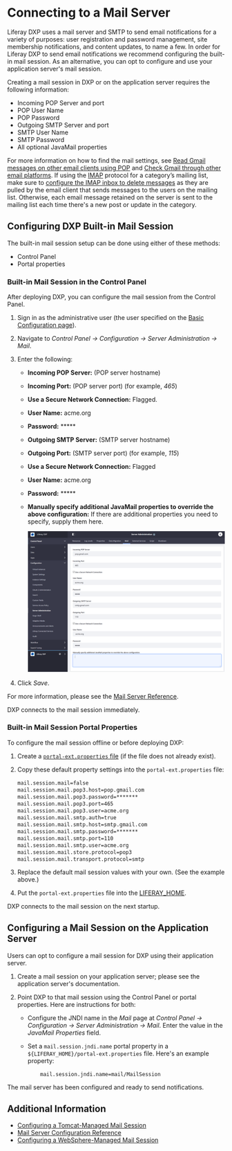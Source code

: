 # Connecting to a Mail Server

Liferay DXP uses a mail server and SMTP to send email notifications for a variety of purposes: user registration and password management, site membership notifications, and content updates, to name a few. In order for Liferay DXP to send email notifications we recommend configuring the built-in mail session. As an alternative, you can opt to configure and use your application server's mail session.

Creating a mail session in DXP or on the application server requires the following information:

* Incoming POP Server and port
* POP User Name
* POP Password
* Outgoing SMTP Server and port
* SMTP User Name
* SMTP Password
* All optional JavaMail properties

<!-- Let's provide some information here that can help someone who DOES NOT have this information or know where to start to find this information - some helpful information or links. For example: "To learn more about this topic see: x." Maybe can we create supplemental articles to this one that say explain how to use gmail as an SMTP server to send emails from Liferay (if this actually works) something more practical. https://portaldevelopment.wordpress.com/2008/06/16/sending-email-in-liferay-portal/ , https://www.siteground.com/kb/google_free_smtp_server/ , https://docs.bitnami.com/bch/apps/drupal/configuration/configure-smtp/ for reference. -->

For more information on how to find the mail settings, see [Read Gmail messages on other email clients using POP](https://support.google.com/mail/answer/7104828?hl=en) and [Check Gmail through other email platforms](https://support.google.com/mail/answer/7126229?hl=en). If using the [IMAP](https://support.google.com/mail/answer/7126229?hl=en) protocol for a category’s mailing list, make sure to [configure the IMAP inbox to delete messages](https://support.google.com/mail/answer/78892?hl=en) as they are pulled by the email client that sends messages to the users on the mailing list. Otherwise, each email message retained on the server is sent to the mailing list each time there's a new post or update in the category.

## Configuring DXP Built-in Mail Session

The built-in mail session setup can be done using either of these methods:

* Control Panel
* Portal properties

### Built-in Mail Session in the Control Panel

After deploying DXP, you can configure the mail session from the Control Panel.

1. Sign in as the administrative user (the user specified on the [Basic Configuration page](../01-installing-liferay-dxp/05-using-the-setup-wizard.md)).
1. Navigate to *Control Panel &rarr; Configuration &rarr; Server Administration &rarr; Mail*.
1. Enter the following:

    * **Incoming POP Server:** (POP server hostname)
    * **Incoming Port:** (POP server port) (for example, _465_)
    * **Use a Secure Network Connection:** Flagged.
    * **User Name:** acme.org
    * **Password:** *****
    * **Outgoing SMTP Server:** (SMTP server hostname)
    * **Outgoing Port:** (SMTP server port) (for example, _115_)
    * **Use a Secure Network Connection:** Flagged
    * **User Name:** acme.org
    * **Password:** *****
    * **Manually specify additional JavaMail properties to override the above configuration:** If there are additional properties you need to specify, supply them here.

      ![Configuring a Mail Server](./connecting-to-a-mail-server/images/01.png)

1. Click *Save*.

For more information, please see the [Mail Server Reference](./mail-server-configuration-reference.md).

DXP connects to the mail session immediately.

### Built-in Mail Session Portal Properties

To configure the mail session offline or before deploying DXP:

1. Create a [`portal-ext.properties` file](../14-reference/03-portal-properties.md) (if the file does not already exist).

1. Copy these default property settings into the `portal-ext.properties` file:

    ```properties
    mail.session.mail=false
    mail.session.mail.pop3.host=pop.gmail.com
    mail.session.mail.pop3.password=*******
    mail.session.mail.pop3.port=465
    mail.session.mail.pop3.user=acme.org
    mail.session.mail.smtp.auth=true
    mail.session.mail.smtp.host=smtp.gmail.com
    mail.session.mail.smtp.password=*******
    mail.session.mail.smtp.port=110
    mail.session.mail.smtp.user=acme.org
    mail.session.mail.store.protocol=pop3
    mail.session.mail.transport.protocol=smtp
    ```

1. Replace the default mail session values with your own. (See the example above.)
1. Put the `portal-ext.properties` file into the [LIFERAY_HOME](../14-reference/01-liferay-home.md).

DXP connects to the mail session on the next startup.

## Configuring a Mail Session on the Application Server

Users can opt to configure a mail session for DXP using their application server.

1. Create a mail session on your application server; please see the application server's documentation.
1. Point DXP to that mail session using the Control Panel or portal properties. <!-- What does both mean? --> Here are instructions for both:

    * Configure the JNDI name in the *Mail* page at *Control Panel &rarr; Configuration &rarr; Server Administration &rarr; Mail*. Enter the value in the _JavaMail Properties_ field. <!-- screenshot -->
    * Set a `mail.session.jndi.name` portal property in a `${LIFERAY_HOME}/portal-ext.properties` file. Here's an example property:

        ```properties
            mail.session.jndi.name=mail/MailSession
        ```

The mail server has been configured and ready to send notifications.

## Additional Information

* [Configuring a Tomcat-Managed Mail Session](../01-installing-liferay-dxp/01-installing-liferay-on-an-application-server/01-installing-liferay-on-tomcat.md#mail-configuration)
* [Mail Server Configuration Reference](./mail-server-configuration-reference.md)
* [Configuring a WebSphere-Managed Mail Session](../01-installing-liferay-dxp/01-installing-liferay-on-an-application-server/05-installing-liferay-on-websphere.md#mail-configuration)
